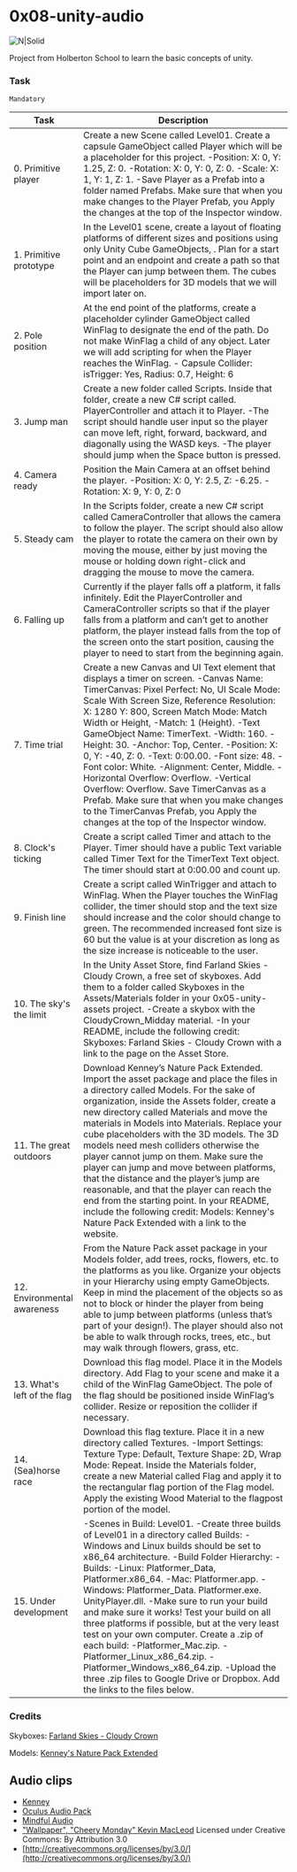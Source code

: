 # 0x08-unity-audio

![N|Solid](https://upload.wikimedia.org/wikipedia/commons/thumb/1/19/Unity_Technologies_logo.svg/413px-Unity_Technologies_logo.svg.png)

Project from Holberton School to learn the basic concepts of unity.

### Task

`Mandatory`

| Task | Description |
| ---- | ----------- |
| 0. Primitive player | Create a new Scene called Level01. Create a capsule GameObject called Player which will be a placeholder for this project. -Position: X: 0, Y: 1.25, Z: 0. -Rotation: X: 0, Y: 0, Z: 0. -Scale: X: 1, Y: 1, Z: 1. -Save Player as a Prefab into a folder named Prefabs. Make sure that when you make changes to the Player Prefab, you Apply the changes at the top of the Inspector window. |
| 1. Primitive prototype | In the Level01 scene, create a layout of floating platforms of different sizes and positions using only Unity Cube GameObjects, . Plan for a start point and an endpoint and create a path so that the Player can jump between them. The cubes will be placeholders for 3D models that we will import later on. |
| 2. Pole position | At the end point of the platforms, create a placeholder cylinder GameObject called WinFlag to designate the end of the path. Do not make WinFlag a child of any object. Later we will add scripting for when the Player reaches the WinFlag. - Capsule Collider: isTrigger: Yes, Radius: 0.7, Height: 6 |
| 3. Jump man | Create a new folder called Scripts. Inside that folder, create a new C# script called. PlayerController and attach it to Player. -The script should handle user input so the player can move left, right, forward, backward, and diagonally using the WASD keys. -The player should jump when the Space button is pressed. |
| 4. Camera ready | Position the Main Camera at an offset behind the player. -Position: X: 0, Y: 2.5, Z: -6.25.  -Rotation: X: 9, Y: 0, Z: 0 |
| 5. Steady cam | In the Scripts folder, create a new C# script called CameraController that allows the camera to follow the player. The script should also allow the player to rotate the camera on their own by moving the mouse, either by just moving the mouse or holding down right-click and dragging the mouse to move the camera. |
| 6. Falling up | Currently if the player falls off a platform, it falls infinitely. Edit the PlayerController and CameraController scripts so that if the player falls from a platform and can’t get to another platform, the player instead falls from the top of the screen onto the start position, causing the player to need to start from the beginning again. |
| 7. Time trial | Create a new Canvas and UI Text element that displays a timer on screen. -Canvas Name: TimerCanvas: Pixel Perfect: No, UI Scale Mode: Scale With Screen Size, Reference Resolution: X: 1280 Y: 800, Screen Match Mode: Match Width or Height, -Match: 1 (Height). -Text GameObject Name: TimerText. -Width: 160. -Height: 30. -Anchor: Top, Center. -Position: X: 0, Y: -40, Z: 0. -Text: 0:00.00. -Font size: 48. -Font color: White. -Alignment: Center, Middle. -Horizontal Overflow: Overflow. -Vertical Overflow: Overflow. Save TimerCanvas as a Prefab. Make sure that when you make changes to the TimerCanvas Prefab, you Apply the changes at the top of the Inspector window. |
| 8. Clock's ticking | Create a script called Timer and attach to the Player. Timer should have a public Text variable called Timer Text for the TimerText Text object. The timer should start at 0:00.00 and count up. |
| 9. Finish line | Create a script called WinTrigger and attach to WinFlag. When the Player touches the WinFlag collider, the timer should stop and the text size should increase and the color should change to green. The recommended increased font size is 60 but the value is at your discretion as long as the size increase is noticeable to the user. |
| 10. The sky's the limit | In the Unity Asset Store, find Farland Skies - Cloudy Crown, a free set of skyboxes. Add them to a folder called Skyboxes in the Assets/Materials folder in your 0x05-unity-assets project. -Create a skybox with the CloudyCrown_Midday material. -In your README, include the following credit: Skyboxes: Farland Skies - Cloudy Crown with a link to the page on the Asset Store. |
| 11. The great outdoors | Download Kenney’s Nature Pack Extended. Import the asset package and place the files in a directory called Models. For the sake of organization, inside the Assets folder, create a new directory called Materials and move the materials in Models into Materials. Replace your cube placeholders with the 3D models. The 3D models need mesh colliders otherwise the player cannot jump on them. Make sure the player can jump and move between platforms, that the distance and the player’s jump are reasonable, and that the player can reach the end from the starting point. In your README, include the following credit: Models: Kenney's Nature Pack Extended with a link to the website. |
| 12. Environmental awareness | From the Nature Pack asset package in your Models folder, add trees, rocks, flowers, etc. to the platforms as you like. Organize your objects in your Hierarchy using empty GameObjects. Keep in mind the placement of the objects so as not to block or hinder the player from being able to jump between platforms (unless that’s part of your design!). The player should also not be able to walk through rocks, trees, etc., but may walk through flowers, grass, etc. |
| 13. What's left of the flag | Download this flag model. Place it in the Models directory. Add Flag to your scene and make it a child of the WinFlag GameObject. The pole of the flag should be positioned inside WinFlag‘s collider. Resize or reposition the collider if necessary. |
| 14. (Sea)horse race | Download this flag texture. Place it in a new directory called Textures. -Import Settings: Texture Type: Default, Texture Shape: 2D, Wrap Mode: Repeat. Inside the Materials folder, create a new Material called Flag and apply it to the rectangular flag portion of the Flag model. Apply the existing Wood Material to the flagpost portion of the model. |
| 15. Under development | -Scenes in Build: Level01. -Create three builds of Level01 in a directory called Builds: -Windows and Linux builds should be set to x86_64 architecture. -Build Folder Hierarchy: -Builds: -Linux: Platformer_Data, Platformer.x86_64. -Mac: Platformer.app. -Windows: Platformer_Data. Platformer.exe. UnityPlayer.dll. -Make sure to run your build and make sure it works! Test your build on all three platforms if possible, but at the very least test on your own computer. Create a .zip of each build: -Platformer_Mac.zip. -Platformer_Linux_x86_64.zip. -Platformer_Windows_x86_64.zip. -Upload the three .zip files to Google Drive or Dropbox. Add the links to the files below. |

### Credits

Skyboxes: [Farland Skies - Cloudy Crown](https://assetstore.unity.com/packages/2d/textures-materials/sky/farland-skies-cloudy-crown-60004)

Models: [Kenney's Nature Pack Extended](https://kenney.nl/assets/nature-pack-extended)

## Audio clips
- [Kenney](https://kenney.nl/)
- [Oculus Audio Pack](https://developer.oculus.com/downloads/package/oculus-audio-pack-1/)
- [Mindful Audio](https://mindful-audio.com/)
- ["Wallpaper", "Cheery Monday" Kevin MacLeod](incompetech.com)
  Licensed under Creative Commons: By Attribution 3.0
- [http://creativecommons.org/licenses/by/3.0/](http://creativecommons.org/licenses/by/3.0/)